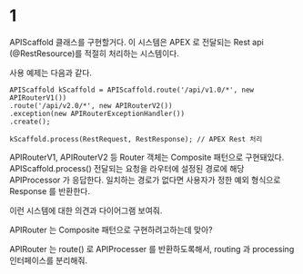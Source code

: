 # 1
APIScaffold 클래스를 구현할거다.
이 시스템은 APEX 로 전달되는 Rest api (@RestResource)를 적절히 처리하는 시스템이다.

사용 예제는 다음과 같다.
```apex
APIScaffold kScaffold = APIScaffold.route('/api/v1.0/*', new APIRouterV1())
.route('/api/v2.0/*', new APIRouterV2())
.exception(new APIRouterExceptionHandler())
.create();

kScaffold.process(RestRequest, RestResponse); // APEX Rest 처리
```

APIRouterV1, APIRouterV2 등 Router 객체는 Composite 패턴으로 구현돼있다.
APIScaffold.process() 전달되는 요청을 라우터에 설정된 경로에 해당 APIProcessor 가 응답한다.
일치하는 경로가 없다면 사용자가 정한 예외 형식으로 Response 를 반환한다.

이런 시스템에 대한 의견과 다이어그램 보여줘.

APIRouter 는 Composite 패턴으로 구현하려고하는데 맞아?

APIRouter 는 route() 로 APIProcesser 를 반환하도록해서, routing 과 processing 인터페이스를 분리해줘.